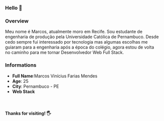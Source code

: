 ### Hello 👋


<h3>Overview</h3>
<p>
Meu nome é Marcos, atualmente moro em Recife. Sou estudante de engenharia de produção pela Universidade Católica de Pernambuco.
  Desde cedo sempre fui interessado por tecnologia mas algumas escolhas me guiaram para a engenharia após a época do colégio, agora estou de volta no caminho para me tornar
Desenvolvedor Web Full Stack.
</p>


<h3>Informations</h3>
<ul>
<li><strong>Full Name</strong>:Marcos Vinícius Farias Mendes</li>
<li><strong>Age</strong>: 25</li>
<li><strong>City</strong>: Pernambuco - PE</li>
<li>
<strong>Web Stack</strong><br><br>
<span>
<img
src="https://img.shields.io/badge/HTML5-E34F26?style=for-the-badge&logo=html5&logoColor=white"
alt=""
/>
</span>
<span>
<img
src="https://img.shields.io/badge/CSS3-1572B6?style=for-the-badge&logo=css3&logoColor=white"
alt=""
/>
</span>
<span>
<img
src="https://img.shields.io/badge/JavaScript-323330?style=for-the-badge&logo=javascript&logoColor=F7DF1E"
alt=""
/>
</span>
<span>
<img
src="https://img.shields.io/badge/React-20232A?style=for-the-badge&logo=react&logoColor=61DAFB"
alt=""
/>
</span> 
<span>
<img
src="https://img.shields.io/badge/Node.js-339933?style=for-the-badge&logo=nodedotjs&logoColor=white"
alt=""
/>
</span>
<span>
<img
src="https://img.shields.io/badge/PostgreSQL-316192?style=for-the-badge&logo=postgresql&logoColor=white"
alt=""
/>
</span>
<span>
<img
src="https://img.shields.io/badge/MySQL-00000F?style=for-the-badge&logo=mysql&logoColor=white"
alt=""
/>
</span>   
</li>
</ul>















<h4>Thanks for visiting! 🖐️</h4>
